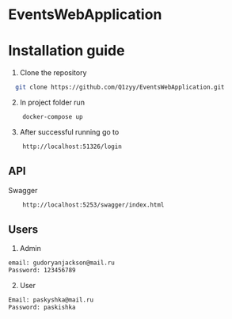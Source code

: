 # EventsWebApplication

# Installation guide

1. Clone the repository

```bash
  git clone https://github.com/Q1zyy/EventsWebApplication.git
```

2. In project folder run

```bash
    docker-compose up
```

3. After successful running go to 

```bash
    http://localhost:51326/login
```

## API

Swagger

```bash
    http://localhost:5253/swagger/index.html
```

## Users

1. Admin

```bash
email: gudoryanjackson@mail.ru
Password: 123456789
```

2. User

```bash
Email: paskyshka@mail.ru
Password: paskishka
```
